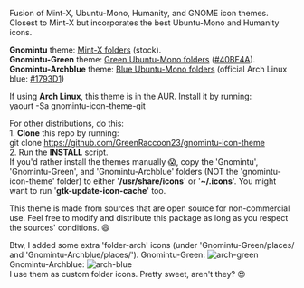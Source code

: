 Fusion of Mint-X, Ubuntu-Mono, Humanity, and GNOME icon themes. Closest to Mint-X but incorporates the best Ubuntu-Mono and Humanity icons.

**Gnomintu** theme: [Mint-X folders](https://github.com/GreenRaccoon23/gnomintu-icon-theme/blob/master/Gnomintu/places/64/folder-home.png) (stock).  
**Gnomintu-Green** theme: [Green Ubuntu-Mono folders](https://github.com/GreenRaccoon23/gnomintu-icon-theme/blob/master/Gnomintu-Green/places/64/folder-home.png) ([#40BF4A](http://coloreminder.com/40bf4a)).  
**Gnomintu-Archblue** theme: [Blue Ubuntu-Mono folders](https://github.com/GreenRaccoon23/gnomintu-icon-theme/blob/master/Gnomintu-Archblue/places/64/folder-home.png) (official Arch Linux blue: [#1793D1](http://coloreminder.com/1793D1))  

If using **Arch Linux**, this theme is in the AUR. Install it by running:  
yaourt -Sa gnomintu-icon-theme-git

For other distributions, do this:  
	1. **Clone** this repo by running:  
		git clone https://github.com/GreenRaccoon23/gnomintu-icon-theme  
	2. Run the **INSTALL** script.  
		If you'd rather install the themes manually :scream:, copy the 'Gnomintu', 'Gnomintu-Green', and 'Gnomintu-Archblue' folders (NOT the 'gnomintu-icon-theme' folder) to either '**/usr/share/icons**' or '**~/.icons**'. You might want to run '**gtk-update-icon-cache**' too.  

This theme is made from sources that are open source for non-commercial use. Feel free to modify and distribute this package as long as you respect the sources' conditions. :smile:

Btw, I added some extra 'folder-arch' icons (under 'Gnomintu-Green/places/ and 'Gnomintu-Archblue/places/').
Gnomintu-Green: ![arch-green](https://github.com/GreenRaccoon23/gnomintu-icon-theme/blob/master/Gnomintu-Green/places/64/folder-arch.png)  
Gnomintu-Archblue: ![arch-blue](https://github.com/GreenRaccoon23/gnomintu-icon-theme/blob/master/Gnomintu-Archblue/places/64/folder-arch.png)  
I use them as custom folder icons. Pretty sweet, aren't they? :heart_eyes: